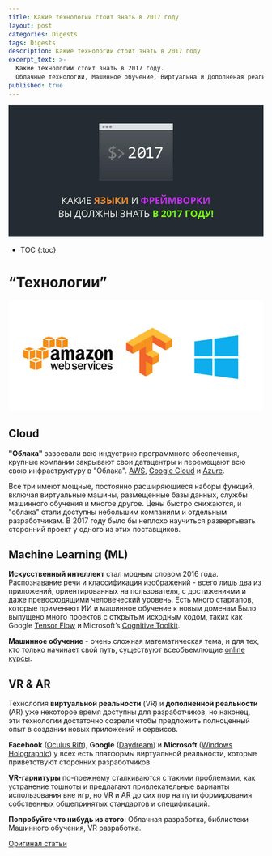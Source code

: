 ```yaml
---
title: Какие технологии стоит знать в 2017 году
layout: post
categories: Digests
tags: Digests
description: Какие технологии стоит знать в 2017 году
excerpt_text: >-
  Какие технологии стоит знать в 2017 году. 
  Облачные технологии, Машинное обучение, Виртуальна и Дополненая реальность.
published: true
---
```


![Какие языки и фреймворки вы должны знать в 2017 году](/images/post/digest/04-2017/the-languages-and-frameworks-you-should-learn-in-2017.png)

* TOC
{:toc}

# “Технологии”

![Какие технологии стоит знать в 2017 году](/images/post/digest/04-2017/the-languages-and-frameworks-you-should-learn-in-2017-tech.jpg)


## Cloud

**"Облака"** завоевали всю индустрию программного обеспечения, крупные компании закрывают свои датацентры и перемещают всю свою инфраструктуру в "Облака". [AWS](https://aws.amazon.com/), [Google Cloud](https://cloud.google.com/) и [Azure](https://azure.microsoft.com/). 

Все три имеют мощные, постоянно расширяющиеся наборы функций, включая виртуальные машины, размещенные базы данных, службы машинного обучения и многое другое. Цены быстро снижаются, и "облака" стали доступны небольшим компаниям и отдельным разработчикам. В 2017 году было бы неплохо научиться развертывать сторонний проект у одного из этих поставщиков.


## Machine Learning (ML)

**Искусственный интеллект** стал модным словом 2016 года. Распознавание речи и классификация изображений - всего лишь два из приложений, ориентированных на пользователя, с достижениями и даже превосходящими человеческий уровень. Есть много стартапов, которые применяют ИИ и машинное обучение к новым доменам Было выпущено много проектов с открытым исходным кодом, таких как Google [Tensor Flow](https://www.tensorflow.org/) и Microsoft’s [Cognitive Toolkit](https://www.microsoft.com/en-us/research/product/cognitive-toolkit/). 

**Машинное обучение** - очень сложная математическая тема, и для тех, кто только начинает свой путь, существуют всеобъемлющие [online курсы](https://www.udacity.com/course/deep-learning--ud730).


## VR & AR

Технология **виртуальной реальности** (VR) и **дополненной реальности** (AR) уже некоторое время доступны для разработчиков, но наконец, эти технологии достаточно созрели чтобы предложить полноценный опыт в создании новых приложений и сервисов. 

**Facebook** ([Oculus Rift](https://www.oculus.com/)), **Google** ([Daydream](https://vr.google.com/daydream/)) и **Microsoft** ([Windows Holographic](https://developer.microsoft.com/en-us/windows/holographic)) у всех есть платформы виртуальной реальности, которые приветствуют сторонних разработчиков. 

**VR-гарнитуры** по-прежнему сталкиваются с такими проблемами, как устранение тошноты и предлагают привлекательные варианты использования вне игр, но VR и AR до сих пор на пути формирования собственных общепринятых стандартов и спецификаций.

**Попробуйте что нибудь из этого**: Облачная разработка, библиотеки Машинного обучения, VR разработка.


[Оригинал статьи](http://tutorialzine.com/2016/12/the-languages-frameworks-tools-you-should-learn-in-2017/)
